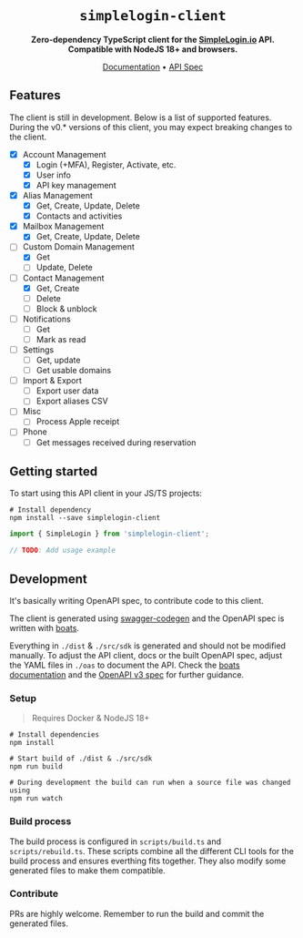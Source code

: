 <div align="center">
  <h1><code>simplelogin-client</code></h1>
  <p>
    <strong>Zero-dependency TypeScript client for the <a href="https://simplelogin.io">SimpleLogin.io</a> API. Compatible with NodeJS 18+ and browsers.</strong>
  </p>
  <p>
    <a href="https://kennethwussmann.github.io/simplelogin-client/typedoc/index.html">Documentation</a> • <a href="https://kennethwussmann.github.io/simplelogin-client/redoc/index.html">API Spec</a> 
  </p>
</div>

## Features

The client is still in development. Below is a list of supported features.
During the v0.\* versions of this client, you may expect breaking changes to the client.

- [x] Account Management
  - [x] Login (+MFA), Register, Activate, etc.
  - [x] User info
  - [x] API key management
- [x] Alias Management
  - [x] Get, Create, Update, Delete
  - [x] Contacts and activities
- [x] Mailbox Management
  - [x] Get, Create, Update, Delete
- [ ] Custom Domain Management
  - [x] Get
  - [ ] Update, Delete
- [ ] Contact Management
  - [x] Get, Create
  - [ ] Delete
  - [ ] Block & unblock
- [ ] Notifications
  - [ ] Get
  - [ ] Mark as read
- [ ] Settings
  - [ ] Get, update
  - [ ] Get usable domains
- [ ] Import & Export
  - [ ] Export user data
  - [ ] Export aliases CSV
- [ ] Misc
  - [ ] Process Apple receipt
- [ ] Phone
  - [ ] Get messages received during reservation

## Getting started

To start using this API client in your JS/TS projects:

```shell
# Install dependency
npm install --save simplelogin-client
```

```typescript
import { SimpleLogin } from 'simplelogin-client';

// TODO: Add usage example
```

## Development

It's basically writing OpenAPI spec, to contribute code to this client.

The client is generated using [swagger-codegen](https://github.com/swagger-api/swagger-codegen) and the OpenAPI spec is written with [boats](https://github.com/j-d-carmichael/boats).

Everything in `./dist` & `./src/sdk` is generated and should not be modified manually. To adjust the API client, docs or the built OpenAPI spec, adjust the YAML files in `./oas` to document the API. Check the [boats documentation](https://j-d-carmichael.github.io/boats/#/) and the [OpenAPI v3 spec](https://swagger.io/specification/) for further guidance.

### Setup

> Requires Docker & NodeJS 18+

```shell
# Install dependencies
npm install

# Start build of ./dist & ./src/sdk
npm run build

# During development the build can run when a source file was changed using
npm run watch
```

### Build process

The build process is configured in `scripts/build.ts` and `scripts/rebuild.ts`. These scripts combine all the different CLI tools for the build process and ensures everthing fits together. They also modify some generated files to make them compatible.

### Contribute

PRs are highly welcome. Remember to run the build and commit the generated files.

